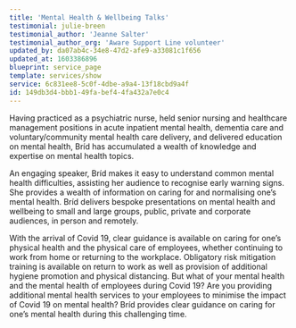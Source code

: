 ```yaml
---
title: 'Mental Health & Wellbeing Talks'
testimonial: julie-breen
testimonial_author: 'Jeanne Salter'
testimonial_author_org: 'Aware Support Line volunteer'
updated_by: da07ab4c-34e8-47d2-afe9-a33081c1f656
updated_at: 1603386896
blueprint: service_page
template: services/show
service: 6c831ee8-5c0f-4dbe-a9a4-13f18cbd9a4f
id: 149db3d4-bbb1-49fa-bef4-4fa432a7e0c4
---
```

Having practiced as a psychiatric nurse, held senior nursing and healthcare management positions in acute inpatient mental health, dementia care and voluntary/community mental health care delivery, and delivered education on mental health, Bríd has accumulated a wealth of knowledge and expertise on mental health topics.  

An engaging speaker, Bríd makes it easy to understand common mental health difficulties, assisting her audience to recognise early warning signs. She provides a wealth of information on caring for and normalising one’s mental health. Bríd delivers bespoke presentations on mental health and wellbeing to small and large groups, public, private and corporate audiences, in person and remotely.

With the arrival of Covid 19, clear guidance is available on caring for one’s physical health and the physical care of employees, whether continuing to work from home or returning to the workplace. Obligatory risk mitigation training is available on return to work as well as provision of additional hygiene promotion and physical distancing. But what of your mental health and the mental health of employees during Covid 19? Are you providing additional mental health services to your employees to minimise the impact of Covid 19 on mental health? Bríd provides clear guidance on caring for one’s mental health during this challenging time.